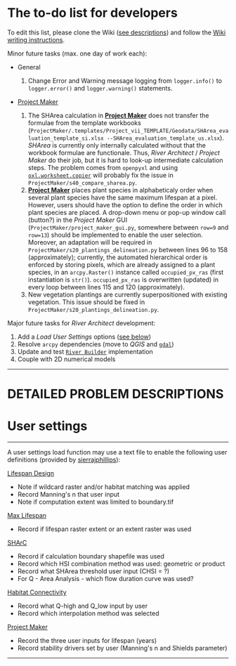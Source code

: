 The to-do list for developers
===========

To edit this list, please clone the Wiki ([see descriptions](DevGit)) and follow the [Wiki writing instructions](DevWiki).

Minor future tasks (max. one day of work each):

- General
	1. Change Error and Warning message logging from `logger.info()` to `logger.error()` and `logger.warning()` statements.

- [Project Maker](ProjectMaker)
	1. The SHArea calculation in [**Project Maker**](ProjectMaker#pmSHArea) does not transfer the formulae from the template workbooks (`ProjectMaker/.templates/Project_vii_TEMPLATE/Geodata/SHArea_evaluation_template_si.xlsx --SHArea_evaluation_template_us.xlsx`). *SHArea* is currently only internally calculated without that the workbook formulae are functionale. Thus, *River Architect* / *Project Maker* do their job, but it is hard to look-up intermediate calculation steps. The problem comes from `openpyxl` and using [`oxl.worksheet.copier`](https://openpyxl.readthedocs.io/en/stable/_modules/openpyxl/worksheet/copier.html) will probably fix the issue in `ProjectMaker/s40_compare_sharea.py`.
	1. [**Project Maker**](ProjectMaker#pmplants) places plant species in alphabeticaly order when several plant species have the same maximum lifespan at a pixel. However, users should have the option to define the order in which plant species are placed. A drop-down menu or pop-up window call (button?) in the *Project Maker* GUI (`ProjectMaker/project_maker_gui.py`, somewhere between `row=9` and `row=13`) should be implemented to enable the user selection. Moreover, an adaptation will be required in `ProjectMaker/s20_plantings_delineation.py` between lines 96 to 158 (approximately); currently, the automated hierarchical order is enforced by storing pixels, which are already assigned to a plant species, in an `arcpy.Raster()` instance called `occupied_px_ras` (first instantiation is `str()`). `occupied_px_ras` is overwritten (updated) in every loop between lines 115 and 120 (approximately).
	1. New vegetation plantings are currently superpositioned with existing vegetation. This issue should be fixed in `ProjectMaker/s20_plantings_delineation.py`.
	

	

Major future tasks for *River Architect* development:

1. Add a *Load User Settings* options ([see below](#usrstgs))
1. Resolve `arcpy` dependencies (move to *QGIS* and [`gdal`](https://gdal.org))
1. Update and test [`River Builder`](RiverBuilder) implementation
1. Couple with 2D numerical models




***

# DETAILED PROBLEM DESCRIPTIONS

# User settings  <a name="usrstgs"></a>
***

A user settings load function may use a text file to enable the following user definitions (provided by [sierrajphillips](https://github.com/sierrajphillips)):

[Lifespan Design](LifespanDesign)
- Note if wildcard raster and/or habitat matching was applied
- Record Manning's n that user input
- Note if computation extent was limited to boundary.tif

[Max Lifespan](MaxLifespan)
- Record if lifespan raster extent or an extent raster was used

[SHArC](SHArC)
- Record if calculation boundary shapefile was used
- Record which HSI combination method was used: geometric or product
- Record what SHArea threshold user input (CHSI = ?)
- For Q - Area Analysis - which flow duration curve was used?

[Habitat Connectivity](Connectivity)
- Record what Q-high and Q_low input by user
- Record which interpolation method was selected

[Project Maker](ProjectMaker)
- Record the three user inputs for lifespan (years)
- Record stability drivers set by user (Manning's n and Shields parameter)

***
